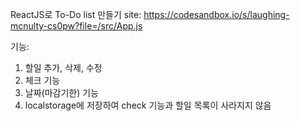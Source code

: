 ReactJS로 To-Do list 만들기
site: https://codesandbox.io/s/laughing-mcnulty-cs0pw?file=/src/App.js

기능:
1. 할일 추가, 삭제, 수정
2. 체크 기능
3. 날짜(마감기한) 기능
4. localstorage에 저장하여 check 기능과 할일 목록이 사라지지 않음
